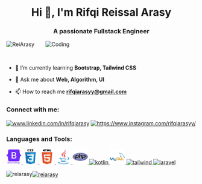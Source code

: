 <h1 align="center">Hi 👋, I'm Rifqi Reissal Arasy</h1>
<h3 align="center">A passionate Fullstack Engineer</h3>
<img align="right" alt="Coding" width="400" src="https://cdn.dribbble.com/users/1894420/screenshots/14032021/programming_01.gif">

<p align="left"> <img src="https://komarev.com/ghpvc/?username=ReiArasy&label=Profile%20views&color=0e75b6&style=flat" alt="ReiArasy" /> </p>

<p align="left"> <a href="https://twitter.com/" target="blank"><img src="https://img.shields.io/twitter/follow/?logo=twitter&style=for-the-badge" alt="" /></a> </p>

- 🌱 I’m currently learning **Bootstrap, Tailwind CSS**

- 💬 Ask me about **Web, Algorithm, UI**

- 📫 How to reach me **rifqiarasyy@gmail.com**

<h3 align="left">Connect with me:</h3>
<p align="left">
<a href="https://linkedin.com/in/www.linkedin.com/in/rifqiarasy" target="blank"><img align="center" src="https://raw.githubusercontent.com/rahuldkjain/github-profile-readme-generator/master/src/images/icons/Social/linked-in-alt.svg" alt="www.linkedin.com/in/rifqiarasy" height="30" width="40" /></a>
<a href="https://instagram.com/https://www.instagram.com/rifqiarasyy/" target="blank"><img align="center" src="https://raw.githubusercontent.com/rahuldkjain/github-profile-readme-generator/master/src/images/icons/Social/instagram.svg" alt="https://www.instagram.com/rifqiarasyy/" height="30" width="40" /></a>
</p>

<h3 align="left">Languages and Tools:</h3>
<p align="left"> <a href="https://getbootstrap.com" target="_blank" rel="noreferrer"> <img src="https://raw.githubusercontent.com/devicons/devicon/master/icons/bootstrap/bootstrap-plain-wordmark.svg" alt="bootstrap" width="40" height="40"/> </a> <a href="https://www.w3schools.com/css/" target="_blank" rel="noreferrer"> <img src="https://raw.githubusercontent.com/devicons/devicon/master/icons/css3/css3-original-wordmark.svg" alt="css3" width="40" height="40"/> </a> <a href="https://www.w3.org/html/" target="_blank" rel="noreferrer"> <img src="https://raw.githubusercontent.com/devicons/devicon/master/icons/html5/html5-original-wordmark.svg" alt="html5" width="40" height="40"/> </a> <a href="https://www.java.com" target="_blank" rel="noreferrer"> <img src="https://raw.githubusercontent.com/devicons/devicon/master/icons/java/java-original.svg" alt="java" width="40" height="40"/> </a>  <a href="https://www.php.net" target="_blank" rel="noreferrer"> <img src="https://raw.githubusercontent.com/devicons/devicon/master/icons/php/php-original.svg" alt="php" width="40" height="40"/> </a> <a href="https://kotlinlang.org" target="_blank" rel="noreferrer"> <img src="https://www.vectorlogo.zone/logos/kotlinlang/kotlinlang-icon.svg" alt="kotlin" width="40" height="40"/> </a> <a href="https://www.mysql.com/" target="_blank" rel="noreferrer"> <img src="https://raw.githubusercontent.com/devicons/devicon/master/icons/mysql/mysql-original-wordmark.svg" alt="mysql" width="40" height="40"/> </a> <a href="https://tailwindcss.com/" target="_blank" rel="noreferrer"> <img src="https://www.vectorlogo.zone/logos/tailwindcss/tailwindcss-icon.svg" alt="tailwind" width="40" height="40"/> </a> <a href="https://laravel.com" target="_blank" rel="noreferrer"> <img src="https://www.vectorlogo.zone/logos/laravel/laravel-ar21.svg" alt="laravel" width="40" height="40"/> </p>

<p><img align="left" src="https://github-readme-stats.vercel.app/api/top-langs?username=reiarasy&show_icons=true&theme=gruvbox&locale=en&layout=compact" alt="reiarasy" /></p>

<p><img align="center" src="https://github-readme-streak-stats.herokuapp.com/?user=reiarasy&" alt="reiarasy" /></p>
